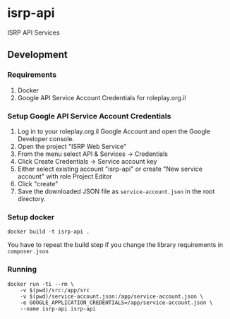 # isrp-api
ISRP API Services

## Development

### Requirements

1. Docker
2. Google API Service Account Credentials for roleplay.org.il

### Setup Google API Service Account Credentials

1. Log in to your roleplay.org.il Google Account and open the Google Developer console.
2. Open the project "ISRP Web Service"
3. From the menu select API & Services -> Credentials
4. Click Create Credentials -> Service account key
5. Either select existing account "isrp-api" or create "New service account" with role Project Editor
6. Click "create"
7. Save the downloaded JSON file as `service-account.json` in the root directory.

### Setup docker

```
docker build -t isrp-api .
```

You have to repeat the build step if you change the library requirements in `composer.json`

### Running

```
docker run -ti --rm \
	-v $(pwd)/src:/app/src 
	-v $(pwd)/service-account.json:/app/service-account.json \
	-e GOOGLE_APPLICATION_CREDENTIALS=/app/service-account.json \
	--name isrp-api isrp-api 
```
